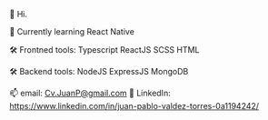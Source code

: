 👋 Hi.

🌱 Currently learning React Native

🛠 Frontned tools:
    Typescript
    ReactJS
    SCSS
    HTML
  
🛠 Backend tools:
    NodeJS
    ExpressJS
    MongoDB

📫 email: Cv.JuanP@gmail.com
🏢 LinkedIn: https://www.linkedin.com/in/juan-pablo-valdez-torres-0a1194242/
